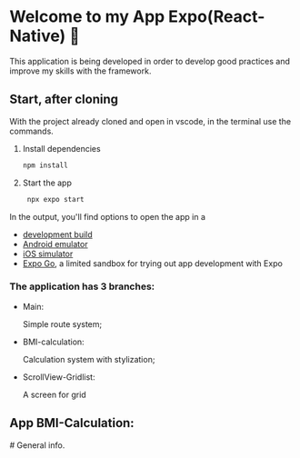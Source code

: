 # Welcome to my App Expo(React-Native) 👋

This application is being developed in order to develop good practices and improve my skills with the framework.

## Start, after cloning

With the project already cloned and open in vscode, in the terminal use the commands.

1. Install dependencies

   ```bash
   npm install
   ```

2. Start the app

   ```bash
    npx expo start
   ```

In the output, you'll find options to open the app in a

- [development build](https://docs.expo.dev/develop/development-builds/introduction/)
- [Android emulator](https://docs.expo.dev/workflow/android-studio-emulator/)
- [iOS simulator](https://docs.expo.dev/workflow/ios-simulator/)
- [Expo Go](https://expo.dev/go), a limited sandbox for trying out app development with Expo

### The application has 3 branches:

- Main:

  Simple route system;

- BMI-calculation:

  Calculation system with stylization;

- ScrollView-Gridlist:

  A screen for grid

## App BMI-Calculation:

_#_ General info.
